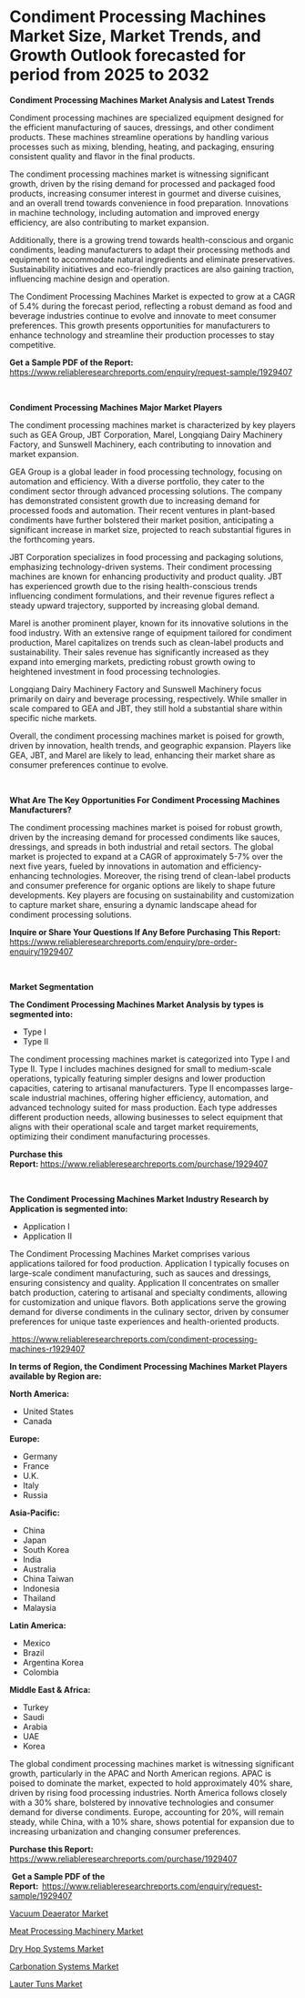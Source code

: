 <p><h1>Condiment Processing Machines Market Size, Market Trends, and Growth Outlook forecasted for period from 2025 to 2032</h1></p><p><strong>Condiment Processing Machines Market Analysis and Latest Trends</strong></p>
<p><p>Condiment processing machines are specialized equipment designed for the efficient manufacturing of sauces, dressings, and other condiment products. These machines streamline operations by handling various processes such as mixing, blending, heating, and packaging, ensuring consistent quality and flavor in the final products. </p><p>The condiment processing machines market is witnessing significant growth, driven by the rising demand for processed and packaged food products, increasing consumer interest in gourmet and diverse cuisines, and an overall trend towards convenience in food preparation. Innovations in machine technology, including automation and improved energy efficiency, are also contributing to market expansion. </p><p>Additionally, there is a growing trend towards health-conscious and organic condiments, leading manufacturers to adapt their processing methods and equipment to accommodate natural ingredients and eliminate preservatives. Sustainability initiatives and eco-friendly practices are also gaining traction, influencing machine design and operation. </p><p>The Condiment Processing Machines Market is expected to grow at a CAGR of 5.4% during the forecast period, reflecting a robust demand as food and beverage industries continue to evolve and innovate to meet consumer preferences. This growth presents opportunities for manufacturers to enhance technology and streamline their production processes to stay competitive.</p></p>
<p><strong>Get a Sample PDF of the Report:&nbsp;</strong> <a href="https://www.reliableresearchreports.com/enquiry/request-sample/1929407?utm_campaign=102&utm_medium=2&utm_source=Github&utm_content=ia&utm_term=16012025&utm_id=condiment-processing-machines">https://www.reliableresearchreports.com/enquiry/request-sample/1929407</a></p>
<p>&nbsp;</p>
<p><strong>Condiment Processing Machines Major Market Players</strong></p>
<p><p>The condiment processing machines market is characterized by key players such as GEA Group, JBT Corporation, Marel, Longqiang Dairy Machinery Factory, and Sunswell Machinery, each contributing to innovation and market expansion.</p><p>GEA Group is a global leader in food processing technology, focusing on automation and efficiency. With a diverse portfolio, they cater to the condiment sector through advanced processing solutions. The company has demonstrated consistent growth due to increasing demand for processed foods and automation. Their recent ventures in plant-based condiments have further bolstered their market position, anticipating a significant increase in market size, projected to reach substantial figures in the forthcoming years.</p><p>JBT Corporation specializes in food processing and packaging solutions, emphasizing technology-driven systems. Their condiment processing machines are known for enhancing productivity and product quality. JBT has experienced growth due to the rising health-conscious trends influencing condiment formulations, and their revenue figures reflect a steady upward trajectory, supported by increasing global demand.</p><p>Marel is another prominent player, known for its innovative solutions in the food industry. With an extensive range of equipment tailored for condiment production, Marel capitalizes on trends such as clean-label products and sustainability. Their sales revenue has significantly increased as they expand into emerging markets, predicting robust growth owing to heightened investment in food processing technologies.</p><p>Longqiang Dairy Machinery Factory and Sunswell Machinery focus primarily on dairy and beverage processing, respectively. While smaller in scale compared to GEA and JBT, they still hold a substantial share within specific niche markets.</p><p>Overall, the condiment processing machines market is poised for growth, driven by innovation, health trends, and geographic expansion. Players like GEA, JBT, and Marel are likely to lead, enhancing their market share as consumer preferences continue to evolve.</p></p>
<p>&nbsp;</p>
<p><strong>What Are The Key Opportunities For Condiment Processing Machines Manufacturers?</strong></p>
<p><p>The condiment processing machines market is poised for robust growth, driven by the increasing demand for processed condiments like sauces, dressings, and spreads in both industrial and retail sectors. The global market is projected to expand at a CAGR of approximately 5-7% over the next five years, fueled by innovations in automation and efficiency-enhancing technologies. Moreover, the rising trend of clean-label products and consumer preference for organic options are likely to shape future developments. Key players are focusing on sustainability and customization to capture market share, ensuring a dynamic landscape ahead for condiment processing solutions.</p></p>
<p><strong>Inquire or Share Your Questions If Any Before Purchasing This Report:</strong> <a href="https://www.reliableresearchreports.com/enquiry/pre-order-enquiry/1929407?utm_campaign=102&utm_medium=2&utm_source=Github&utm_content=ia&utm_term=16012025&utm_id=condiment-processing-machines">https://www.reliableresearchreports.com/enquiry/pre-order-enquiry/1929407</a></p>
<p>&nbsp;</p>
<p><strong>Market Segmentation</strong></p>
<p><strong>The Condiment Processing Machines Market Analysis by types is segmented into:</strong></p>
<p><ul><li>Type I</li><li>Type II</li></ul></p>
<p><p>The condiment processing machines market is categorized into Type I and Type II. Type I includes machines designed for small to medium-scale operations, typically featuring simpler designs and lower production capacities, catering to artisanal manufacturers. Type II encompasses large-scale industrial machines, offering higher efficiency, automation, and advanced technology suited for mass production. Each type addresses different production needs, allowing businesses to select equipment that aligns with their operational scale and target market requirements, optimizing their condiment manufacturing processes.</p></p>
<p><strong>Purchase this Report:&nbsp;</strong><a href="https://www.reliableresearchreports.com/purchase/1929407?utm_campaign=102&utm_medium=2&utm_source=Github&utm_content=ia&utm_term=16012025&utm_id=condiment-processing-machines">https://www.reliableresearchreports.com/purchase/1929407</a></p>
<p>&nbsp;</p>
<p><strong>The Condiment Processing Machines Market Industry Research by Application is segmented into:</strong></p>
<p><ul><li>Application I</li><li>Application II</li></ul></p>
<p><p>The Condiment Processing Machines Market comprises various applications tailored for food production. Application I typically focuses on large-scale condiment manufacturing, such as sauces and dressings, ensuring consistency and quality. Application II concentrates on smaller batch production, catering to artisanal and specialty condiments, allowing for customization and unique flavors. Both applications serve the growing demand for diverse condiments in the culinary sector, driven by consumer preferences for unique taste experiences and health-oriented products.</p></p>
<p><a href="https://www.reliableresearchreports.com/condiment-processing-machines-r1929407?utm_campaign=102&utm_medium=2&utm_source=Github&utm_content=ia&utm_term=16012025&utm_id=condiment-processing-machines">&nbsp;https://www.reliableresearchreports.com/condiment-processing-machines-r1929407</a></p>
<p><strong>In terms of Region, the Condiment Processing Machines Market Players available by Region are:</strong></p>
<p>
    <p> <strong> North America: </strong>
        <ul>
            <li>United States</li>
            <li>Canada</li>
        </ul>
        </p> 
    <p> <strong> Europe: </strong>
        <ul>
            <li>Germany</li>
            <li>France</li>
            <li>U.K.</li>
            <li>Italy</li>
            <li>Russia</li>
        </ul>
        </p> 
    <p> <strong> Asia-Pacific: </strong>
        <ul>
            <li>China</li>
            <li>Japan</li>
            <li>South Korea</li>
            <li>India</li>
            <li>Australia</li>
            <li>China Taiwan</li>
            <li>Indonesia</li>
            <li>Thailand</li>
            <li>Malaysia</li>
        </ul>
        </p> 
    <p> <strong> Latin America: </strong>
        <ul>
            <li>Mexico</li>
            <li>Brazil</li>
            <li>Argentina Korea</li>
            <li>Colombia</li>
        </ul>
        </p> 
    <p> <strong> Middle East & Africa: </strong>
        <ul>
            <li>Turkey</li>
            <li>Saudi</li>
            <li>Arabia</li>
            <li>UAE</li>
            <li>Korea</li>
        </ul>
    </p>
    </p>
<p><p>The global condiment processing machines market is witnessing significant growth, particularly in the APAC and North American regions. APAC is poised to dominate the market, expected to hold approximately 40% share, driven by rising food processing industries. North America follows closely with a 30% share, bolstered by innovative technologies and consumer demand for diverse condiments. Europe, accounting for 20%, will remain steady, while China, with a 10% share, shows potential for expansion due to increasing urbanization and changing consumer preferences.</p></p>
<p><strong>Purchase this Report: </strong><a href="https://www.reliableresearchreports.com/purchase/1929407?utm_campaign=102&utm_medium=2&utm_source=Github&utm_content=ia&utm_term=16012025&utm_id=condiment-processing-machines">https://www.reliableresearchreports.com/purchase/1929407</a></p>
<p>&nbsp;<strong>Get a Sample PDF of the Report:&nbsp;&nbsp;</strong><a href="https://www.reliableresearchreports.com/enquiry/request-sample/1929407?utm_campaign=102&utm_medium=2&utm_source=Github&utm_content=ia&utm_term=16012025&utm_id=condiment-processing-machines">https://www.reliableresearchreports.com/enquiry/request-sample/1929407</a></p>
<p><strong></strong></p>
<p><p><a href="https://github.com/FlorianWolf90/Market-Research-Report-List-1/blob/main/vacuum-deaerator-market.md?utm_campaign=102&utm_medium=2&utm_source=Github&utm_content=ia&utm_term=16012025&utm_id=condiment-processing-machines">Vacuum Deaerator Market</a></p><p><a href="https://github.com/lylyparadise/Market-Research-Report-List-5/blob/main/meat-processing-machinery-market.md?utm_campaign=102&utm_medium=2&utm_source=Github&utm_content=ia&utm_term=16012025&utm_id=condiment-processing-machines">Meat Processing Machinery Market</a></p><p><a href="https://github.com/hillsmyung726/Market-Research-Report-List-1/blob/main/dry-hop-systems-market.md?utm_campaign=102&utm_medium=2&utm_source=Github&utm_content=ia&utm_term=16012025&utm_id=condiment-processing-machines">Dry Hop Systems Market</a></p><p><a href="https://github.com/pearlinewhite4692/Market-Research-Report-List-1/blob/main/carbonation-systems-market.md?utm_campaign=102&utm_medium=2&utm_source=Github&utm_content=ia&utm_term=16012025&utm_id=condiment-processing-machines">Carbonation Systems Market</a></p><p><a href="https://github.com/NargisHussain75/Market-Research-Report-List-1/blob/main/lauter-tuns-market.md?utm_campaign=102&utm_medium=2&utm_source=Github&utm_content=ia&utm_term=16012025&utm_id=condiment-processing-machines">Lauter Tuns Market</a></p></p>